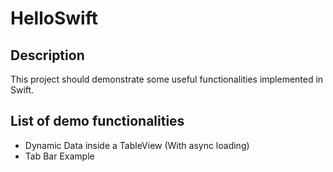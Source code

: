# HelloSwift

## Description
This project should demonstrate some useful functionalities implemented in Swift.

## List of demo functionalities

- Dynamic Data inside a TableView (With async loading)
- Tab Bar Example
